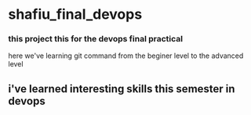 # shafiu_final_devops

### this project this for the devops final practical 
here we've learning git command from the beginer level to the advanced level

## i've learned interesting skills this semester in devops 
